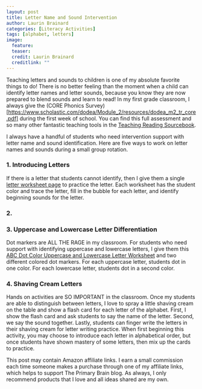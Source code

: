 ```yaml
---
layout: post
title: Letter Name and Sound Intervention
author: Laurin Brainard
categories: [Literacy Activities]
tags: [alphabet, letters]
image:
  feature: 
  teaser: 
  credit: Laurin Brainard
  creditlink: ""
---
```

Teaching letters and sounds to children is one of my absolute favorite things to do! There is no better feeling than the moment when a child can identify letter names and letter sounds, because you know they are now prepared to blend sounds and learn to read! In my first grade classroom, I always give the (CORE Phonics Survey)[https://www.scholastic.com/dodea/Module_2/resources/dodea_m2_tr_core.pdf] during the first week of school. You can find this full assessment and so many other fantastic teaching tools in the [Teaching Reading Sourcebook](https://www.amazon.com/gp/product/1634022351/ref=as_li_tl?ie=UTF8&camp=1789&creative=9325&creativeASIN=1634022351&linkCode=as2&tag=theprimarybra-20&linkId=d52d72142b85a0e7bf132429fc33eec0). 

I always have a handful of students who need intervention support with letter name and sound identification. Here are five ways to work on letter names and sounds during a small group rotation. 

### 1. Introducing Letters
If there is a letter that students cannot identify, then I give them a single [letter worksheet page](https://www.teacherspayteachers.com/Product/Alphabet-Letter-Worksheets-4220898?utm_source=My%20Blog&utm_campaign=Letter%20Name%20and%20Sound%20Intervention) to practice the letter. Each worksheet has the student color and trace the letter, fill in the bubble for each letter, and identify beginning sounds for the letter. 

### 2. 

### 3. Uppercase and Lowercase Letter Differentiation
Dot markers are ALL THE RAGE in my classroom. For students who need support with identifying uppercase and lowercase letters, I give them this [ABC Dot Color Uppercase and Lowercase Letter Worksheet](https://www.teacherspayteachers.com/Product/ABC-Dot-Color-Uppercase-and-Lowercase-Letter-Worksheets-3829464?utm_source=My%20Blog&utm_campaign=Letter%20Name%20and%20Sound%20Intervention%20Blog%20Post) and two different colored dot markers. For each uppercase letter, students dot in one color. For each lowercase letter, students dot in a second color. 

### 4. Shaving Cream Letters
Hands on activities are SO IMPORTANT in the classroom. Once my students are able to distinguish between letters, I love to spray a little shaving cream on the table and show a flash card for each letter of the alphabet. First, I show the flash card and ask students to say the name of the letter. Second, we say the sound together. Lastly, students can finger write the letters in their shaving cream for letter writing practice. When first beginning this activity, you may choose to introduce each letter in alphabetical order, but once students have shown mastery of some letters, then mix up the cards to practice. 

This post may contain Amazon affiliate links. I earn a small commission each time someone makes a purchase through one of my affiliate links, which helps to support The Primary Brain blog. As always, I only recommend products that I love and all ideas shared are my own. 